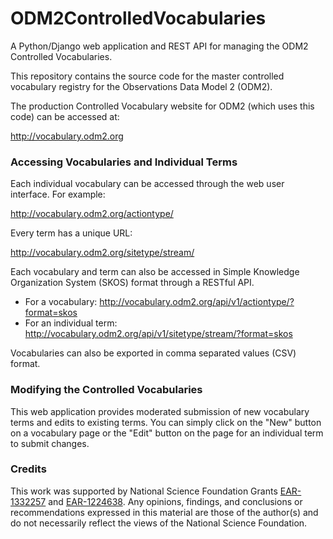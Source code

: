 # ODM2ControlledVocabularies
A Python/Django web application and REST API for managing the ODM2 Controlled Vocabularies.

This repository contains the source code for the master controlled vocabulary registry for the Observations Data Model 2 (ODM2).

The production Controlled Vocabulary website for ODM2 (which uses this code) can be accessed at:

http://vocabulary.odm2.org

### Accessing Vocabularies and Individual Terms

Each individual vocabulary can be accessed through the web user interface. For example:

http://vocabulary.odm2.org/actiontype/

Every term has a unique URL:

http://vocabulary.odm2.org/sitetype/stream/

Each vocabulary and term can also be accessed in Simple Knowledge Organization System (SKOS) format through a RESTful API.

* For a vocabulary: http://vocabulary.odm2.org/api/v1/actiontype/?format=skos
* For an individual term: http://vocabulary.odm2.org/api/v1/sitetype/stream/?format=skos

Vocabularies can also be exported in comma separated values (CSV) format.

### Modifying the Controlled Vocabularies

This web application provides moderated submission of new vocabulary terms and edits to existing terms. You can simply click on the "New" button on a vocabulary page or the "Edit" button on the page for an individual term to submit changes.

### Credits

This work was supported by National Science Foundation Grants [EAR-1332257](http://www.nsf.gov/awardsearch/showAward?AWD_ID=1332257) and  [EAR-1224638](http://www.nsf.gov/awardsearch/showAward?AWD_ID=1224638). Any opinions, findings, and conclusions or recommendations expressed in this material are those of the author(s) and do not necessarily reflect the views of the National Science Foundation. 

